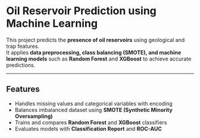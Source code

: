 # Oil Reservoir Prediction using Machine Learning

This project predicts the **presence of oil reservoirs** using geological and trap features.  
It applies **data preprocessing, class balancing (SMOTE), and machine learning models** such as **Random Forest** and **XGBoost** to achieve accurate predictions.

---

## Features
- Handles missing values and categorical variables with encoding  
- Balances imbalanced dataset using **SMOTE (Synthetic Minority Oversampling)**  
- Trains and compares **Random Forest** and **XGBoost** classifiers  
- Evaluates models with **Classification Report** and **ROC-AUC**  
